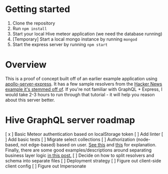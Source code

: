 # Getting started
1. Clone the repository
2. Run `npm install`
3. Start your local Hive meteor application (we need the database running)
4. [Temporary] Start a local mongo instance by running `mongod`
5. Start the express server by running `npm start`

# Overview
This is a proof of concept built off of an earlier example application using [apollo-server-express](https://github.com/apollographql/apollo-server). It has a few sample resolvers from the [Hacker News example it's stemmed off of](https://www.howtographql.com/graphql-js/1-getting-started/). If you're not familiar with GraphQL + Express, I would take 2-3 hours to run through that tutorial - it will help you reason about this server better.

# Hive GraphQL server roadmap
[ x ] Basic Meteor authentication based on localStorage token
[  ] Add linter
[  ] Add basic tests
[  ] Migrate select collections
[  ] Authorization (node-based, not edge-based) based on user. [See this](https://dev-blog.apollodata.com/auth-in-graphql-part-2-c6441bcc4302) and [this](http://graphql.org/learn/authorization/) for explanation. Finally, there are some good examples/descriptions around separating business layer logic [in this post.](https://medium.com/@simontucker/building-chatty-part-7-authentication-in-graphql-cd37770e5ab3)
[  ] Decide on how to split resolvers and schema into separate files
[  ] Deployment strategy
[  ] Figure out client-side client config
[  ] Figure out Impersonate
